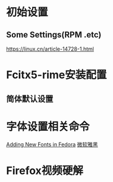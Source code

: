 # 初始设置

## Some Settings(RPM .etc)
https://linux.cn/article-14728-1.html

# Fcitx5-rime安装配置
## 简体默认设置

# 字体设置相关命令

[Adding New Fonts in Fedora](https://docs.fedoraproject.org/zh_Hans/quick-docs/fonts/)
[微软雅黑](https://github.com/funnyfan/note/blob/master/fedoraFAQ.md)

# Firefox视频硬解


# 

